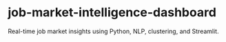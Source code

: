 # job-market-intelligence-dashboard
Real-time job market insights using Python, NLP, clustering, and Streamlit.
